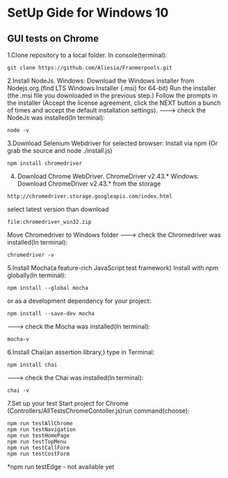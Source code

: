 # SetUp Gide for Windows 10
## GUI tests on Chrome
1.Clone repository to a local folder. In console(terminal):
```
git clone https://github.com/Aliesia/Franmerpools.git
```
2.Install NodeJs.
Windows: 
Download the Windows installer from Nodejs.org.(find LTS Windows Installer (.msi) for 64-bit)
Run the installer (the .msi file you downloaded in the previous step.)
Follow the prompts in the installer (Accept the license agreement, click the NEXT button a bunch of times and accept the default installation settings).
---> check the NodeJs was installed(In terminal):
```
node -v
```
3.Download Selenium Webdriver for selected browser:
Install via npm (Or grab the source and node ./install.js)
```
npm install chromedriver 
```
4. Download Chrome WebDriver. ChromeDriver v2.43.*
Windows: 
Download ChromeDriver v2.43.* from the storage 
```
http://chromedriver.storage.googleapis.com/index.html
```
select latest version than download 
```
file:chromedriver_win32.zip
```
Move Chromedriver to Windows folder
---> check the Chromedriver was installed(In terminal):
```
chromedriver -v
```
5.Install Mocha(a feature-rich JavaScript test framework)
Install with npm globally(In terminal):
```
npm install --global mocha
```
or as a development dependency for your project:
```
npm install --save-dev mocha
```
---> check the Mocha was installed(In terminal):
```
mocha-v
```
6.Install Chai(an assertion library,)
type in Terminal:
```
npm install chai
```
---> check the Chai was installed(In terminal):
```
chai -v
```
7.Set up your test
Start project for Chrome (Controllers/AllTestsChromeContoller.js)run command(choose):
```
npm run testAllChrome
npm run testNavigation
npm run testHomePage 
npm run testTopMenu
npm run testCallForm
npm run testCostForm
```
*npm run testEdge - not available yet
